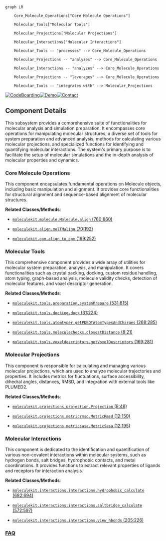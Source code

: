 ```mermaid

graph LR

    Core_Molecule_Operations["Core Molecule Operations"]

    Molecular_Tools["Molecular Tools"]

    Molecular_Projections["Molecular Projections"]

    Molecular_Interactions["Molecular Interactions"]

    Molecular_Tools -- "processes" --> Core_Molecule_Operations

    Molecular_Projections -- "analyzes" --> Core_Molecule_Operations

    Molecular_Interactions -- "analyzes" --> Core_Molecule_Operations

    Molecular_Projections -- "leverages" --> Core_Molecule_Operations

    Molecular_Tools -- "integrates with" --> Molecular_Projections

```

[![CodeBoarding](https://img.shields.io/badge/Generated%20by-CodeBoarding-9cf?style=flat-square)](https://github.com/CodeBoarding/GeneratedOnBoardings)[![Demo](https://img.shields.io/badge/Try%20our-Demo-blue?style=flat-square)](https://www.codeboarding.org/demo)[![Contact](https://img.shields.io/badge/Contact%20us%20-%20contact@codeboarding.org-lightgrey?style=flat-square)](mailto:contact@codeboarding.org)



## Component Details



This subsystem provides a comprehensive suite of functionalities for molecular analysis and simulation preparation. It encompasses core operations for manipulating molecular structures, a diverse set of tools for system preparation and advanced analysis, methods for calculating various molecular projections, and specialized functions for identifying and quantifying molecular interactions. The system's primary purpose is to facilitate the setup of molecular simulations and the in-depth analysis of molecular properties and dynamics.



### Core Molecule Operations

This component encapsulates fundamental operations on Molecule objects, including basic manipulation and alignment. It provides core functionalities for structural alignment and sequence-based alignment of molecular structures.





**Related Classes/Methods**:



- <a href="https://github.com/Acellera/moleculekit/blob/master/moleculekit/molecule.py#L760-L860" target="_blank" rel="noopener noreferrer">`moleculekit.molecule.Molecule.align` (760:860)</a>

- <a href="https://github.com/Acellera/moleculekit/blob/master/moleculekit/align.py#L70-L192" target="_blank" rel="noopener noreferrer">`moleculekit.align.molTMalign` (70:192)</a>

- <a href="https://github.com/Acellera/moleculekit/blob/master/moleculekit/opm.py#L169-L252" target="_blank" rel="noopener noreferrer">`moleculekit.opm.align_to_opm` (169:252)</a>





### Molecular Tools

This comprehensive component provides a wide array of utilities for molecular system preparation, analysis, and manipulation. It covers functionalities such as crystal packing, docking, custom residue handling, atom typing, graph-based analysis, molecule validity checks, detection of molecular features, and voxel descriptor generation.





**Related Classes/Methods**:



- <a href="https://github.com/Acellera/moleculekit/blob/master/moleculekit/tools/preparation.py#L531-L815" target="_blank" rel="noopener noreferrer">`moleculekit.tools.preparation.systemPrepare` (531:815)</a>

- <a href="https://github.com/Acellera/moleculekit/blob/master/moleculekit/tools/docking.py#L31-L224" target="_blank" rel="noopener noreferrer">`moleculekit.tools.docking.dock` (31:224)</a>

- <a href="https://github.com/Acellera/moleculekit/blob/master/moleculekit/tools/atomtyper.py#L268-L285" target="_blank" rel="noopener noreferrer">`moleculekit.tools.atomtyper.getPDBQTAtomTypesAndCharges` (268:285)</a>

- <a href="https://github.com/Acellera/moleculekit/blob/master/moleculekit/tools/moleculechecks.py#L8-L21" target="_blank" rel="noopener noreferrer">`moleculekit.tools.moleculechecks.closestDistance` (8:21)</a>

- <a href="https://github.com/Acellera/moleculekit/blob/master/moleculekit/tools/voxeldescriptors.py#L169-L281" target="_blank" rel="noopener noreferrer">`moleculekit.tools.voxeldescriptors.getVoxelDescriptors` (169:281)</a>





### Molecular Projections

This component is responsible for calculating and managing various molecular projections, which are used to analyze molecular trajectories and properties. It includes metrics for fluctuations, surface accessibility, dihedral angles, distances, RMSD, and integration with external tools like PLUMED2.





**Related Classes/Methods**:



- <a href="https://github.com/Acellera/moleculekit/blob/master/moleculekit/projections/projection.py#L8-L48" target="_blank" rel="noopener noreferrer">`moleculekit.projections.projection.Projection` (8:48)</a>

- <a href="https://github.com/Acellera/moleculekit/blob/master/moleculekit/projections/metricrmsd.py#L12-L150" target="_blank" rel="noopener noreferrer">`moleculekit.projections.metricrmsd.MetricRmsd` (12:150)</a>

- <a href="https://github.com/Acellera/moleculekit/blob/master/moleculekit/projections/metricsasa.py#L12-L195" target="_blank" rel="noopener noreferrer">`moleculekit.projections.metricsasa.MetricSasa` (12:195)</a>





### Molecular Interactions

This component is dedicated to the identification and quantification of various non-covalent interactions within molecular systems, such as hydrogen bonds, salt bridges, hydrophobic contacts, and metal coordinations. It provides functions to extract relevant properties of ligands and receptors for interaction analysis.





**Related Classes/Methods**:



- <a href="https://github.com/Acellera/moleculekit/blob/master/moleculekit/interactions/interactions.py#L682-L694" target="_blank" rel="noopener noreferrer">`moleculekit.interactions.interactions.hydrophobic_calculate` (682:694)</a>

- <a href="https://github.com/Acellera/moleculekit/blob/master/moleculekit/interactions/interactions.py#L572-L597" target="_blank" rel="noopener noreferrer">`moleculekit.interactions.interactions.saltbridge_calculate` (572:597)</a>

- <a href="https://github.com/Acellera/moleculekit/blob/master/moleculekit/interactions/interactions.py#L205-L226" target="_blank" rel="noopener noreferrer">`moleculekit.interactions.interactions.view_hbonds` (205:226)</a>









### [FAQ](https://github.com/CodeBoarding/GeneratedOnBoardings/tree/main?tab=readme-ov-file#faq)